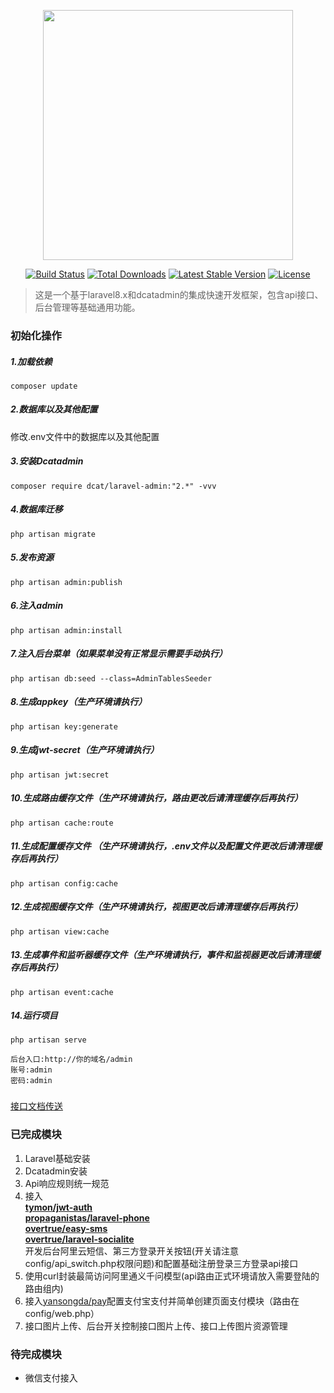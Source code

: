 <p align="center"><a href="https://laravel.com" target="_blank"><img src="https://raw.githubusercontent.com/laravel/art/master/logo-lockup/5%20SVG/2%20CMYK/1%20Full%20Color/laravel-logolockup-cmyk-red.svg" width="400"></a></p>

<p align="center">
<a href="https://travis-ci.org/laravel/framework"><img src="https://travis-ci.org/laravel/framework.svg" alt="Build Status"></a>
<a href="https://packagist.org/packages/laravel/framework"><img src="https://img.shields.io/packagist/dt/laravel/framework" alt="Total Downloads"></a>
<a href="https://packagist.org/packages/laravel/framework"><img src="https://img.shields.io/packagist/v/laravel/framework" alt="Latest Stable Version"></a>
<a href="https://packagist.org/packages/laravel/framework"><img src="https://img.shields.io/packagist/l/laravel/framework" alt="License"></a>
</p>

> 这是一个基于laravel8.x和dcatadmin的集成快速开发框架，包含api接口、后台管理等基础通用功能。

### 初始化操作
##### 1.加载依赖 <br  />
`composer update`
##### 2.数据库以及其他配置 <br  />
修改.env文件中的数据库以及其他配置
##### 3.安装Dcatadmin <br  />
`composer require dcat/laravel-admin:"2.*" -vvv`   
##### 4.数据库迁移 <br  />
`php artisan migrate`
##### 5.发布资源 <br  />
`php artisan admin:publish`
##### 6.注入admin <br  />
`php artisan admin:install`
##### 7.注入后台菜单（如果菜单没有正常显示需要手动执行） <br  />
`php artisan db:seed --class=AdminTablesSeeder`
##### 8.生成appkey（生产环境请执行） <br  />
`php artisan key:generate`
##### 9.生成jwt-secret（生产环境请执行） <br  />
`php artisan jwt:secret`
##### 10.生成路由缓存文件（生产环境请执行，路由更改后请清理缓存后再执行） <br  />
`php artisan cache:route`
##### 11.生成配置缓存文件 （生产环境请执行，.env文件以及配置文件更改后请清理缓存后再执行） <br  />
`php artisan config:cache`
##### 12.生成视图缓存文件（生产环境请执行，视图更改后请清理缓存后再执行） <br  />
`php artisan view:cache`
##### 13.生成事件和监听器缓存文件（生产环境请执行，事件和监视器更改后请清理缓存后再执行） <br  />
`php artisan event:cache`
##### 14.运行项目 <br  />
`php artisan serve`
```
后台入口:http://你的域名/admin 
账号:admin
密码:admin
```
###
[接口文档传送](https://doc.apipost.net/docs/2b46cc936c64000)


### 已完成模块
1. Laravel基础安装
2. Dcatadmin安装
3. Api响应规则统一规范
4. 接入<br  />
**[tymon/jwt-auth](https://github.com/tymondesigns/jwt-auth)** <br  />
**[propaganistas/laravel-phone](https://github.com/Propaganistas/Laravel-Phone)** <br  />
**[overtrue/easy-sms](https://github.com/overtrue/easy-sms)** <br  />
**[overtrue/laravel-socialite](https://github.com/overtrue/laravel-socialite)** <br  />
开发后台阿里云短信、第三方登录开关按钮(开关请注意config/api_switch.php权限问题)和配置基础注册登录三方登录api接口
5. 使用curl封装最简访问阿里通义千问模型(api路由正式环境请放入需要登陆的路由组内)
6. 接入[yansongda/pay](https://github.com/yansongda/pay)配置支付宝支付并简单创建页面支付模块（路由在config/web.php）
7. 接口图片上传、后台开关控制接口图片上传、接口上传图片资源管理



### 待完成模块
- 微信支付接入





